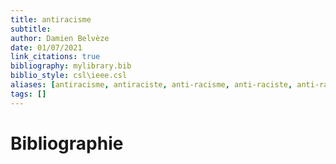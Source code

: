 ```yaml
---
title: antiracisme
subtitle:
author: Damien Belvèze
date: 01/07/2021
link_citations: true
bibliography: mylibrary.bib
biblio_style: csl\ieee.csl
aliases: [antiracisme, antiraciste, anti-racisme, anti-raciste, anti-racistes,antiracistes]
tags: []
---
```









# Bibliographie
